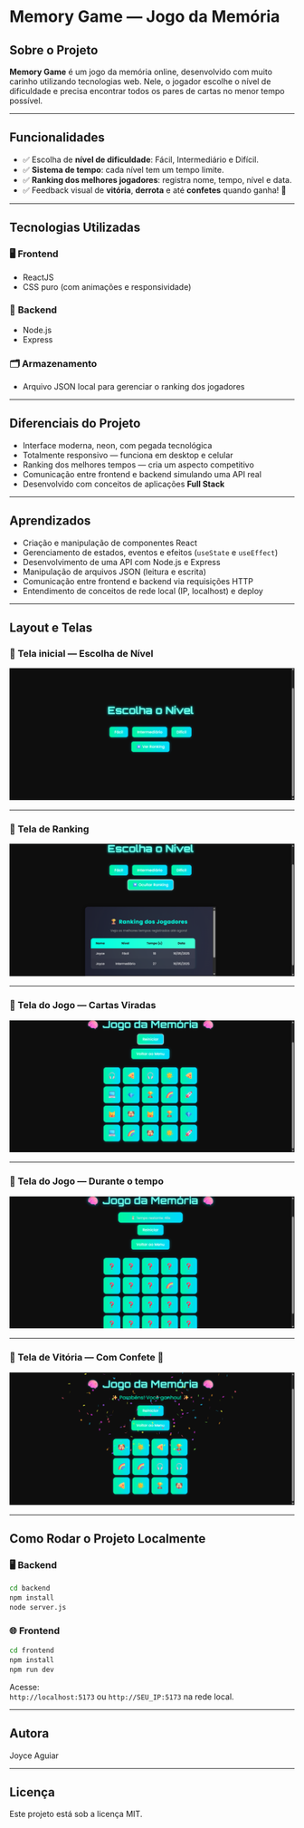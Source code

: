 
# Memory Game — Jogo da Memória

## Sobre o Projeto

**Memory Game** é um jogo da memória online, desenvolvido com muito carinho utilizando tecnologias web. Nele, o jogador escolhe o nível de dificuldade e precisa encontrar todos os pares de cartas no menor tempo possível.

---

## Funcionalidades

- ✅ Escolha de **nível de dificuldade**: Fácil, Intermediário e Difícil.
- ✅ **Sistema de tempo**: cada nível tem um tempo limite.
- ✅ **Ranking dos melhores jogadores**: registra nome, tempo, nível e data.
- ✅ Feedback visual de **vitória**, **derrota** e até **confetes** quando ganha! 🎉

---

## Tecnologias Utilizadas

### 🖥️ **Frontend**
- ReactJS
- CSS puro (com animações e responsividade)

### 🔗 **Backend**
- Node.js
- Express

### 🗂️ **Armazenamento**
- Arquivo JSON local para gerenciar o ranking dos jogadores

---

##  Diferenciais do Projeto

- Interface moderna, neon, com pegada tecnológica
- Totalmente responsivo — funciona em desktop e celular
- Ranking dos melhores tempos — cria um aspecto competitivo
- Comunicação entre frontend e backend simulando uma API real
- Desenvolvido com conceitos de aplicações **Full Stack**

---

## Aprendizados

- Criação e manipulação de componentes React
- Gerenciamento de estados, eventos e efeitos (`useState` e `useEffect`)
- Desenvolvimento de uma API com Node.js e Express
- Manipulação de arquivos JSON (leitura e escrita)
- Comunicação entre frontend e backend via requisições HTTP
- Entendimento de conceitos de rede local (IP, localhost) e deploy

---

## Layout e Telas

### 🔹 Tela inicial — Escolha de Nível

![Tela Inicial](./assets/tela-inicial.png)

---

### 🔹 Tela de Ranking

![Ranking](./assets/tela-ranking.png)

---

### 🔹 Tela do Jogo — Cartas Viradas

![Jogo com cartas](./assets/tela-jogo-cartas.png)

---

### 🔹 Tela do Jogo — Durante o tempo

![Jogo rodando](./assets/tela-jogo-tempo.png)

---

### 🔹 Tela de Vitória — Com Confete 🎉

![Tela vitória](./assets/tela-vitoria.png)

---

## Como Rodar o Projeto Localmente

### 🖥️ Backend
```bash
cd backend
npm install
node server.js
```

### 🌐 Frontend
```bash
cd frontend
npm install
npm run dev
```

Acesse:  
`http://localhost:5173` ou `http://SEU_IP:5173` na rede local.

---


## Autora

Joyce Aguiar 

---

## Licença

Este projeto está sob a licença MIT.
